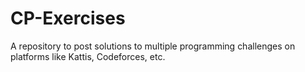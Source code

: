 # CP-Exercises
A repository to post solutions to multiple programming challenges on platforms like Kattis, Codeforces, etc.

